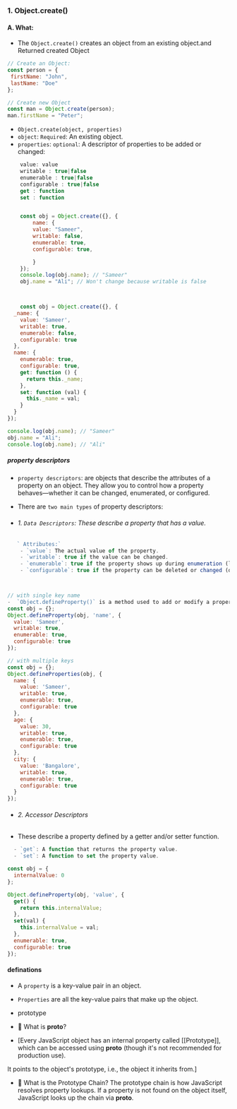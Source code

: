 ### 1. Object.create()

#### A. What:
 - The `Object.create()` creates an object from an existing object.and Returned created Object
 ```js
 // Create an Object:
const person = {
  firstName: "John",
  lastName: "Doe"
};

// Create new Object
const man = Object.create(person);
man.firstName = "Peter";
 ```

 - `Object.create(object, properties)`
 - `object`: `Required`: An existing object.
 - `properties`: `optional`: A descriptor of properties to be added or changed:
```js
    value: value
    writable : true|false
    enumerable : true|false
    configurable : true|false
    get : function
    set : function


    const obj = Object.create({}, {
        name: {
        value: "Sameer",
        writable: false,
        enumerable: true,
        configurable: true,

        }
    });
    console.log(obj.name); // "Sameer"
    obj.name = "Ali"; // Won't change because writable is false



    const obj = Object.create({}, {
  _name: {
    value: 'Sameer',
    writable: true,
    enumerable: false,
    configurable: true
  },
  name: {
    enumerable: true,
    configurable: true,
    get: function () {
      return this._name;
    },
    set: function (val) {
      this._name = val;
    }
  }
});

console.log(obj.name); // "Sameer"
obj.name = "Ali";
console.log(obj.name); // "Ali"


```
##### property descriptors
 - `property descriptors`: are objects that describe the attributes of a property on an object. They allow you to control how a property behaves—whether it can be changed, enumerated, or configured.

 - There are `two main types` of property descriptors:
 - ###### 1. `Data Descriptors`: These describe a property that has a value.
```js
   ` Attributes:`
    - `value`: The actual value of the property.
    - `writable`: true if the value can be changed.
    - `enumerable`: true if the property shows up during enumeration (like in for...in or Object.keys()).
    - `configurable`: true if the property can be deleted or changed (descriptor can be modified).



// with single key name
-  `Object.defineProperty()` is a method used to add or modify a property directly on an object, with precise control over its behavior.
const obj = {};
Object.defineProperty(obj, 'name', {
  value: 'Sameer',
  writable: true,
  enumerable: true,
  configurable: true
});

// with multiple keys
const obj = {};
Object.defineProperties(obj, {
  name: {
    value: 'Sameer',
    writable: true,
    enumerable: true,
    configurable: true
  },
  age: {
    value: 30,
    writable: true,
    enumerable: true,
    configurable: true
  },
  city: {
    value: 'Bangalore',
    writable: true,
    enumerable: true,
    configurable: true
  }
});
```

 - ###### 2. Accessor Descriptors
  - These describe a property defined by a getter and/or setter function.

```js
  - `get`: A function that returns the property value.
  - `set`: A function to set the property value.

const obj = {
  internalValue: 0
};

Object.defineProperty(obj, 'value', {
  get() {
    return this.internalValue;
  },
  set(val) {
    this.internalValue = val;
  },
  enumerable: true,
  configurable: true
});
```


#### definations
- A `property` is a key-value pair in an object.
- `Properties` are all the key-value pairs that make up the object.

- prototype

- 🔹  What is __proto__?
- [Every JavaScript object has an internal property called [[Prototype]], which can be accessed using __proto__ (though it's not recommended for production use).

It points to the object's prototype, i.e., the object it inherits from.]

- 🔹 What is the Prototype Chain?
The prototype chain is how JavaScript resolves property lookups. If a property is not found on the object itself, JavaScript looks up the chain via __proto__.